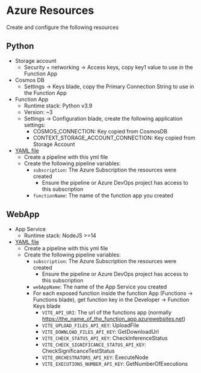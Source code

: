 # Azure Resources

Create and configure the following resources

## Python

- Storage account
  - Security + networking -> Access keys, copy key1 value to use in the Function App
- Cosmos DB
  - Settings -> Keys blade, copy the Primary Connection String to use in the Function App
- Function App
  - Runtime stack: Python v3.9
  - Version: ~3
  - Settings -> Configuration blade, create the following application settings:
    - COSMOS_CONNECTION: Key copied from CosmosDB
    - CONTEXT_STORAGE_ACCOUNT_CONNECTION: Key copied from Storage Account
- [YAML file](/python/.vsts-ci.yml)
  - Create a pipeline with this yml file
  - Create the following pipeline variables:
    - `subscription`: The Azure Subscription the resources were created
      - Ensure the pipeline or Azure DevOps project has access to this subscription
    - `functionName`: The name of the function app you created

## WebApp

- App Service
  - Runtime stack: NodeJS >=14
- [YAML file](.vsts-ci.yml)
  - Create a pipeline with this yml file
  - Create the following pipeline variables:
    - `subscription`: The Azure Subscription the resources were created
      - Ensure the pipeline or Azure DevOps project has access to this subscription
    - `webAppName`: The name of the App Service you created
    - For each exposed function inside the function App (Functions -> Functions blade), get function key in the Developer -> Function Keys blade
      - `VITE_API_URI`: The url of the functions app (normally https://the_name_of_the_function_app.azurewebsites.net)
      - `VITE_UPLOAD_FILES_API_KEY`: UploadFile
      - `VITE_DOWNLOAD_FILES_API_KEY`: GetDownloadUrl
      - `VITE_CHECK_STATUS_API_KEY`: CheckInferenceStatus
      - `VITE_CHECK_SIGNIFICANCE_STATUS_API_KEY`: CheckSignificanceTestStatus
      - `VITE_ORCHESTRATORS_API_KEY`: ExecuteNode
      - `VITE_EXECUTIONS_NUMBER_API_KEY`: GetNumberOfExecutions
